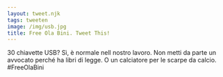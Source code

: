 ```yaml
---
layout: tweet.njk
tags: tweeten
image: /img/usb.jpg
title: Free Ola Bini. Tweet This!
---
```

30 chiavette USB? Sì, è normale nell nostro lavoro. Non metti da parte un avvocato perché ha libri di legge. O un calciatore per le scarpe da calcio. #FreeOlaBini
